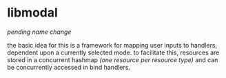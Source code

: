 # libmodal
_pending name change_

the basic idea for this is a framework for mapping user inputs to handlers, dependent upon a currently selected mode. to facilitate this, resources are stored in a concurrent hashmap _(one resource per resource type)_ and can be concurrently accessed in bind handlers.
